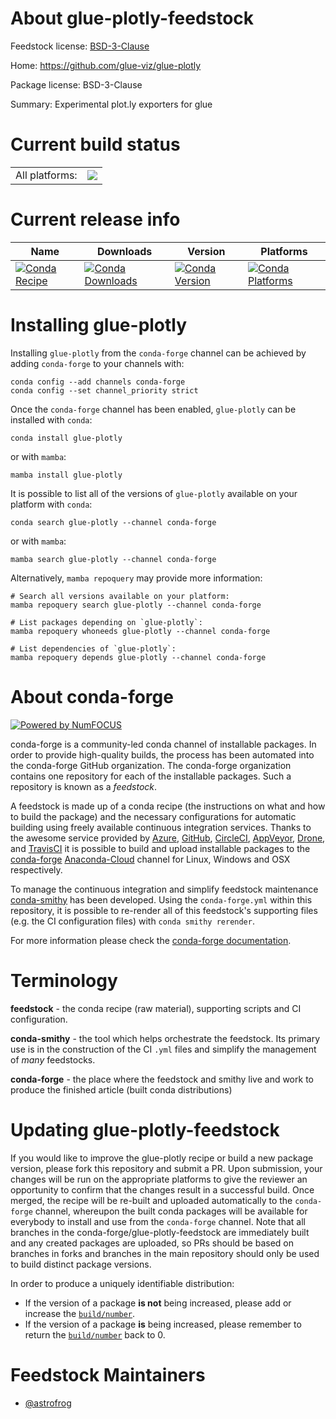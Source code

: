 About glue-plotly-feedstock
===========================

Feedstock license: [BSD-3-Clause](https://github.com/conda-forge/glue-plotly-feedstock/blob/main/LICENSE.txt)

Home: https://github.com/glue-viz/glue-plotly

Package license: BSD-3-Clause

Summary: Experimental plot.ly exporters for glue

Current build status
====================


<table><tr><td>All platforms:</td>
    <td>
      <a href="https://dev.azure.com/conda-forge/feedstock-builds/_build/latest?definitionId=20161&branchName=main">
        <img src="https://dev.azure.com/conda-forge/feedstock-builds/_apis/build/status/glue-plotly-feedstock?branchName=main">
      </a>
    </td>
  </tr>
</table>

Current release info
====================

| Name | Downloads | Version | Platforms |
| --- | --- | --- | --- |
| [![Conda Recipe](https://img.shields.io/badge/recipe-glue--plotly-green.svg)](https://anaconda.org/conda-forge/glue-plotly) | [![Conda Downloads](https://img.shields.io/conda/dn/conda-forge/glue-plotly.svg)](https://anaconda.org/conda-forge/glue-plotly) | [![Conda Version](https://img.shields.io/conda/vn/conda-forge/glue-plotly.svg)](https://anaconda.org/conda-forge/glue-plotly) | [![Conda Platforms](https://img.shields.io/conda/pn/conda-forge/glue-plotly.svg)](https://anaconda.org/conda-forge/glue-plotly) |

Installing glue-plotly
======================

Installing `glue-plotly` from the `conda-forge` channel can be achieved by adding `conda-forge` to your channels with:

```
conda config --add channels conda-forge
conda config --set channel_priority strict
```

Once the `conda-forge` channel has been enabled, `glue-plotly` can be installed with `conda`:

```
conda install glue-plotly
```

or with `mamba`:

```
mamba install glue-plotly
```

It is possible to list all of the versions of `glue-plotly` available on your platform with `conda`:

```
conda search glue-plotly --channel conda-forge
```

or with `mamba`:

```
mamba search glue-plotly --channel conda-forge
```

Alternatively, `mamba repoquery` may provide more information:

```
# Search all versions available on your platform:
mamba repoquery search glue-plotly --channel conda-forge

# List packages depending on `glue-plotly`:
mamba repoquery whoneeds glue-plotly --channel conda-forge

# List dependencies of `glue-plotly`:
mamba repoquery depends glue-plotly --channel conda-forge
```


About conda-forge
=================

[![Powered by
NumFOCUS](https://img.shields.io/badge/powered%20by-NumFOCUS-orange.svg?style=flat&colorA=E1523D&colorB=007D8A)](https://numfocus.org)

conda-forge is a community-led conda channel of installable packages.
In order to provide high-quality builds, the process has been automated into the
conda-forge GitHub organization. The conda-forge organization contains one repository
for each of the installable packages. Such a repository is known as a *feedstock*.

A feedstock is made up of a conda recipe (the instructions on what and how to build
the package) and the necessary configurations for automatic building using freely
available continuous integration services. Thanks to the awesome service provided by
[Azure](https://azure.microsoft.com/en-us/services/devops/), [GitHub](https://github.com/),
[CircleCI](https://circleci.com/), [AppVeyor](https://www.appveyor.com/),
[Drone](https://cloud.drone.io/welcome), and [TravisCI](https://travis-ci.com/)
it is possible to build and upload installable packages to the
[conda-forge](https://anaconda.org/conda-forge) [Anaconda-Cloud](https://anaconda.org/)
channel for Linux, Windows and OSX respectively.

To manage the continuous integration and simplify feedstock maintenance
[conda-smithy](https://github.com/conda-forge/conda-smithy) has been developed.
Using the ``conda-forge.yml`` within this repository, it is possible to re-render all of
this feedstock's supporting files (e.g. the CI configuration files) with ``conda smithy rerender``.

For more information please check the [conda-forge documentation](https://conda-forge.org/docs/).

Terminology
===========

**feedstock** - the conda recipe (raw material), supporting scripts and CI configuration.

**conda-smithy** - the tool which helps orchestrate the feedstock.
                   Its primary use is in the construction of the CI ``.yml`` files
                   and simplify the management of *many* feedstocks.

**conda-forge** - the place where the feedstock and smithy live and work to
                  produce the finished article (built conda distributions)


Updating glue-plotly-feedstock
==============================

If you would like to improve the glue-plotly recipe or build a new
package version, please fork this repository and submit a PR. Upon submission,
your changes will be run on the appropriate platforms to give the reviewer an
opportunity to confirm that the changes result in a successful build. Once
merged, the recipe will be re-built and uploaded automatically to the
`conda-forge` channel, whereupon the built conda packages will be available for
everybody to install and use from the `conda-forge` channel.
Note that all branches in the conda-forge/glue-plotly-feedstock are
immediately built and any created packages are uploaded, so PRs should be based
on branches in forks and branches in the main repository should only be used to
build distinct package versions.

In order to produce a uniquely identifiable distribution:
 * If the version of a package **is not** being increased, please add or increase
   the [``build/number``](https://docs.conda.io/projects/conda-build/en/latest/resources/define-metadata.html#build-number-and-string).
 * If the version of a package **is** being increased, please remember to return
   the [``build/number``](https://docs.conda.io/projects/conda-build/en/latest/resources/define-metadata.html#build-number-and-string)
   back to 0.

Feedstock Maintainers
=====================

* [@astrofrog](https://github.com/astrofrog/)

